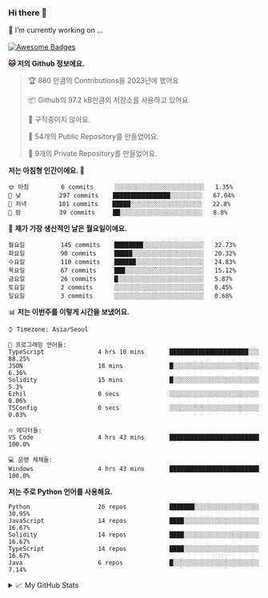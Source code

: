 ### Hi there 👋 
🔭 I’m currently working on ... </br></br>
[![Awesome Badges](https://img.shields.io/badge/Introduce-EN-green.svg)](https://github.com/tlatkdgus1/tlatkdgus1/blob/main/README.md.en)

<!--START_SECTION:waka-->
**🐱 저의 Github 정보에요.** 

> 🏆 880 만큼의 Contributions을 2023년에 했어요
 > 
> 📦 Github의 97.2 kB만큼의 저장소를 사용하고 있어요. 
 > 
> 🚫 구직중이지 않아요.
 > 
> 📜 54개의 Public Repository를 만들었어요. 
 > 
> 🔑 9개의 Private Repository를 만들었어요.  

**저는 아침형 인간이에요. 🐤** 

```text
🌞 아침         6 commits      ░░░░░░░░░░░░░░░░░░░░░░░░░   1.35% 
🌆 낮　         297 commits    ████████████████░░░░░░░░░   67.04% 
🌃 저녁         101 commits    █████░░░░░░░░░░░░░░░░░░░░   22.8% 
🌙 밤　         39 commits     ██░░░░░░░░░░░░░░░░░░░░░░░   8.8%

```
📅 **제가 가장 생산적인 날은 월요일이에요.** 

```text
월요일          145 commits    ████████░░░░░░░░░░░░░░░░░   32.73% 
화요일          90 commits     █████░░░░░░░░░░░░░░░░░░░░   20.32% 
수요일          110 commits    ██████░░░░░░░░░░░░░░░░░░░   24.83% 
목요일          67 commits     ███░░░░░░░░░░░░░░░░░░░░░░   15.12% 
금요일          26 commits     █░░░░░░░░░░░░░░░░░░░░░░░░   5.87% 
토요일          2 commits      ░░░░░░░░░░░░░░░░░░░░░░░░░   0.45% 
일요일          3 commits      ░░░░░░░░░░░░░░░░░░░░░░░░░   0.68%

```


📊 **저는 이번주를 이렇게 시간을 보냈어요.** 

```text
⌚︎ Timezone: Asia/Seoul

💬 프로그래밍 언어들: 
TypeScript               4 hrs 10 mins       ██████████████████████░░░   88.25% 
JSON                     18 mins             █░░░░░░░░░░░░░░░░░░░░░░░░   6.36% 
Solidity                 15 mins             █░░░░░░░░░░░░░░░░░░░░░░░░   5.3% 
Ezhil                    0 secs              ░░░░░░░░░░░░░░░░░░░░░░░░░   0.06% 
TSConfig                 0 secs              ░░░░░░░░░░░░░░░░░░░░░░░░░   0.03%

🔥 에디터들: 
VS Code                  4 hrs 43 mins       █████████████████████████   100.0%

💻 운영 체제들: 
Windows                  4 hrs 43 mins       █████████████████████████   100.0%

```

**저는 주로 Python 언어를 사용해요.** 

```text
Python                   26 repos            ███████░░░░░░░░░░░░░░░░░░   30.95% 
JavaScript               14 repos            ████░░░░░░░░░░░░░░░░░░░░░   16.67% 
Solidity                 14 repos            ████░░░░░░░░░░░░░░░░░░░░░   16.67% 
TypeScript               14 repos            ████░░░░░░░░░░░░░░░░░░░░░   16.67% 
Java                     6 repos             █░░░░░░░░░░░░░░░░░░░░░░░░   7.14%

```



<!--END_SECTION:waka-->

<details>
<summary>📈 My GitHub Stats</summary>
<p align="center"> <img src="https://github-readme-stats.vercel.app/api?username=tlatkdgus1&show_icons=true" alt="tlatkdgus1" />
</details>
